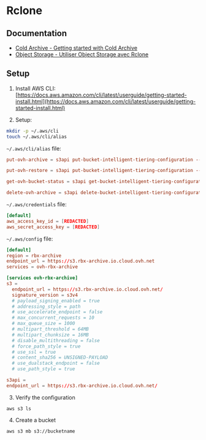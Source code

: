 # Rclone

## Documentation

- [Cold Archive - Getting started with Cold Archive](https://help.ovhcloud.com/csm/en-public-cloud-storage-cold-archive-getting-started?id=kb_article_view&sysparm_article=KB0047338)
- [Object Storage - Utiliser Object Storage avec Rclone](https://help.ovhcloud.com/csm/fr-public-cloud-storage-s3-rclone?id=kb_article_view&sysparm_article=KB0047465)

## Setup

1. Install AWS CLI: [https://docs.aws.amazon.com/cli/latest/userguide/getting-started-install.html](https://docs.aws.amazon.com/cli/latest/userguide/getting-started-install.html)

2. Setup:

```sh
mkdir -p ~/.aws/cli
touch ~/.aws/cli/alias
```

`~/.aws/cli/alias` file:

```conf
put-ovh-archive = s3api put-bucket-intelligent-tiering-configuration --id ovh-cold-archive --intelligent-tiering-configuration '{"Id": "ovh-cold-archive", "Status": "Enabled", "Tierings": [{"Days": 999,"AccessTier": "OVH_ARCHIVE"}]}' --bucket

put-ovh-restore = s3api put-bucket-intelligent-tiering-configuration --id ovh-cold-archive --intelligent-tiering-configuration '{"Id": "ovh-cold-archive", "Status": "Enabled", "Tierings": [{"Days": 999,"AccessTier": "OVH_RESTORE"}]}' --bucket

get-ovh-bucket-status = s3api get-bucket-intelligent-tiering-configuration --id ovh-cold-archive --bucket

delete-ovh-archive = s3api delete-bucket-intelligent-tiering-configuration --id ovh-cold-archive --bucket
```

`~/.aws/credentials` file:

```conf
[default]
aws_access_key_id = [REDACTED]
aws_secret_access_key = [REDACTED]
```

`~/.aws/config` file:

```conf
[default]
region = rbx-archive
endpoint_url = https://s3.rbx-archive.io.cloud.ovh.net
services = ovh-rbx-archive

[services ovh-rbx-archive]
s3 =
  endpoint_url = https://s3.rbx-archive.io.cloud.ovh.net/
  signature_version = s3v4
  # payload_signing_enabled = true
  # addressing_style = path
  # use_accelerate_endpoint = false
  # max_concurrent_requests = 10
  # max_queue_size = 1000
  # multipart_threshold = 64MB
  # multipart_chunksize = 16MB
  # disable_multithreading = false
  # force_path_style = true
  # use_ssl = true
  # content_sha256 = UNSIGNED-PAYLOAD
  # use_dualstack_endpoint = false
  # use_path_style = true

s3api =
endpoint_url = https://s3.rbx-archive.io.cloud.ovh.net/
```

3. Verify the configuration

```
aws s3 ls
```

4. Create a bucket

```
aws s3 mb s3://bucketname
```
